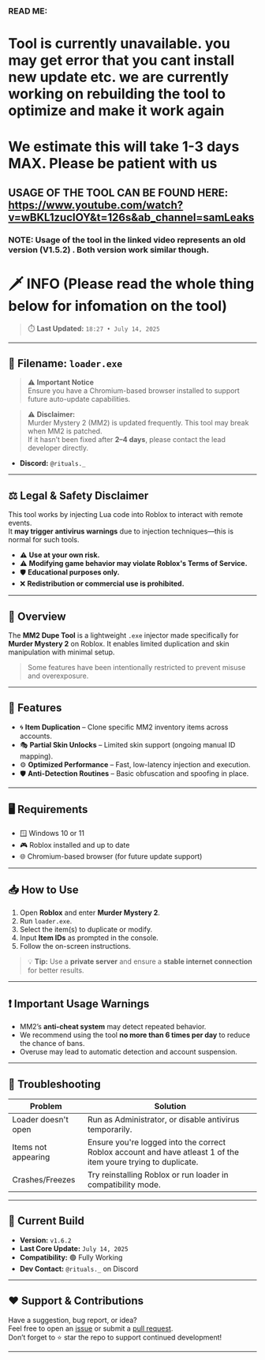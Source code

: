 ### READ ME: ###
# Tool is currently unavailable. you may get error that you cant install new update etc. we are currently working on rebuilding the tool to optimize and make it work again #
# We estimate this will take 1-3 days MAX. Please be patient with us #


## USAGE OF THE TOOL CAN BE FOUND HERE: https://www.youtube.com/watch?v=wBKL1zucIOY&t=126s&ab_channel=samLeaks
### NOTE: Usage of the tool in the linked video represents an old version (**V1.5.2**) . Both version work similar though. ###

# 🗡️ INFO (Please read the whole thing below for infomation on the tool)

> ⏱️ **Last Updated:** `18:27 • July 14, 2025`

---

## 📂 Filename: `loader.exe`

> ⚠️ **Important Notice**  
Ensure you have a Chromium-based browser installed to support future auto-update capabilities.

> ⚠️ **Disclaimer:**  
Murder Mystery 2 (MM2) is updated frequently. This tool may break when MM2 is patched.  
If it hasn’t been fixed after **2–4 days**, please contact the lead developer directly.  
- **Discord:** `@rituals._`  

---

## ⚖️ Legal & Safety Disclaimer

This tool works by injecting Lua code into Roblox to interact with remote events.  
It **may trigger antivirus warnings** due to injection techniques—this is normal for such tools.

- ⚠️ **Use at your own risk.**
- ⚠️ **Modifying game behavior may violate Roblox's Terms of Service.**
- 🛡️ **Educational purposes only.**
- ❌ **Redistribution or commercial use is prohibited.**

---

## 📌 Overview

The **MM2 Dupe Tool** is a lightweight `.exe` injector made specifically for **Murder Mystery 2** on Roblox. It enables limited duplication and skin manipulation with minimal setup.

> Some features have been intentionally restricted to prevent misuse and overexposure.

---

## 🔧 Features

- 🌀 **Item Duplication** – Clone specific MM2 inventory items across accounts.  
- 🎭 **Partial Skin Unlocks** – Limited skin support (ongoing manual ID mapping).  
- ⚙️ **Optimized Performance** – Fast, low-latency injection and execution.  
- 🛡️ **Anti-Detection Routines** – Basic obfuscation and spoofing in place.

---

## 🖥️ Requirements

- 🪟 Windows 10 or 11  
- 🎮 Roblox installed and up to date  
- 🌐 Chromium-based browser (for future update support)

---

## 📥 How to Use

1. Open **Roblox** and enter **Murder Mystery 2**.
2. Run `loader.exe`.
3. Select the item(s) to duplicate or modify.
4. Input **Item IDs** as prompted in the console.
5. Follow the on-screen instructions.

> 💡 **Tip:** Use a **private server** and ensure a **stable internet connection** for better results.

---

## ❗ Important Usage Warnings

- MM2’s **anti-cheat system** may detect repeated behavior.
- We recommend using the tool **no more than 6 times per day** to reduce the chance of bans.
- Overuse may lead to automatic detection and account suspension.

---

## 🔧 Troubleshooting

| Problem                | Solution                                                               |
|------------------------|------------------------------------------------------------------------|
| Loader doesn't open    | Run as Administrator, or disable antivirus temporarily.               |
| Items not appearing    | Ensure you're logged into the correct Roblox account and have atleast 1 of the item youre trying to duplicate.                 |
| Crashes/Freezes        | Try reinstalling Roblox or run loader in compatibility mode.          |

---

## 📌 Current Build

- **Version:** `v1.6.2`  
- **Last Core Update:** `July 14, 2025`  
- **Compatibility:** 🟢 Fully Working  
- **Dev Contact:** `@rituals._` on Discord  

---

## ❤️ Support & Contributions

Have a suggestion, bug report, or idea?  
Feel free to open an [issue](#) or submit a [pull request](#).  
Don’t forget to ⭐ star the repo to support continued development!

---

